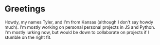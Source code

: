 Greetings
======
Howdy, my names Tyler, and I'm from Kansas (although I don't say howdy much). I'm mostly working on personal personal projects in JS and Python.
I'm mostly lurking now, but would be down to collaborate on projects if I stumble on the right fit.


